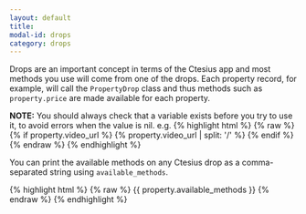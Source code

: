 ```yaml
---
layout: default
title:
modal-id: drops
category: drops
---
```

Drops are an important concept in terms of the Ctesius app and most methods you use will come from one of the drops. Each property record, for example, will call the ``PropertyDrop`` class and thus methods such as ``property.price`` are made available for each property.

**NOTE:** You should always check that a variable exists before you try to use it, to avoid errors when the value is nil.
e.g.
{% highlight html %}
{% raw %}
{% if property.video_url %}
  {% property.video_url | split: '/' %}
{% endif %}
{% endraw %}
{% endhighlight %}

You can print the available methods on any Ctesius drop as a comma-separated string using `available_methods`.

{% highlight html %}
{% raw %}
{{ property.available_methods }}
{% endraw %}
{% endhighlight %}
